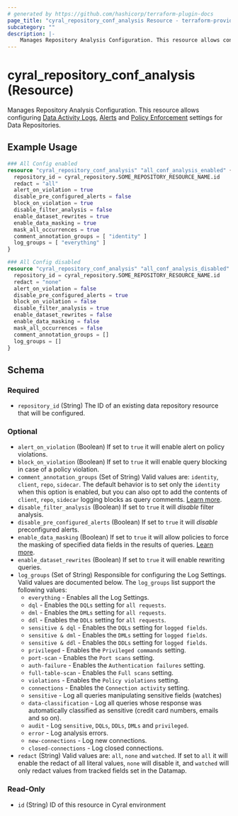 ```yaml
---
# generated by https://github.com/hashicorp/terraform-plugin-docs
page_title: "cyral_repository_conf_analysis Resource - terraform-provider-cyral"
subcategory: ""
description: |-
    Manages Repository Analysis Configuration. This resource allows configuring Data Activity Logs https://cyral.com/docs/data-repos/config/#data-activity-logs, Alerts https://cyral.com/docs/data-repos/config/#alerts and Policy Enforcement https://cyral.com/docs/data-repos/config/#policy-enforcement settings for Data Repositories.
---
```


# cyral_repository_conf_analysis (Resource)

Manages Repository Analysis Configuration. This resource allows configuring [Data Activity Logs](https://cyral.com/docs/data-repos/config/#data-activity-logs), [Alerts](https://cyral.com/docs/data-repos/config/#alerts) and [Policy Enforcement](https://cyral.com/docs/data-repos/config/#policy-enforcement) settings for Data Repositories.

## Example Usage

```terraform
### All Config enabled
resource "cyral_repository_conf_analysis" "all_conf_analysis_enabled" {
  repository_id = cyral_repository.SOME_REPOSITORY_RESOURCE_NAME.id
  redact = "all"
  alert_on_violation = true
  disable_pre_configured_alerts = false
  block_on_violation = true
  disable_filter_analysis = false
  enable_dataset_rewrites = true
  enable_data_masking = true
  mask_all_occurrences = true
  comment_annotation_groups = [ "identity" ]
  log_groups = [ "everything" ]
}

### All Config disabled
resource "cyral_repository_conf_analysis" "all_conf_analysis_disabled" {
  repository_id = cyral_repository.SOME_REPOSITORY_RESOURCE_NAME.id
  redact = "none"
  alert_on_violation = false
  disable_pre_configured_alerts = true
  block_on_violation = false
  disable_filter_analysis = true
  enable_dataset_rewrites = false
  enable_data_masking = false
  mask_all_occurrences = false
  comment_annotation_groups = []
  log_groups = []
}
```

<!-- schema generated by tfplugindocs -->

## Schema

### Required

-   `repository_id` (String) The ID of an existing data repository resource that will be configured.

### Optional

-   `alert_on_violation` (Boolean) If set to `true` it will enable alert on policy violations.
-   `block_on_violation` (Boolean) If set to `true` it will enable query blocking in case of a policy violation.
-   `comment_annotation_groups` (Set of String) Valid values are: `identity`, `client`, `repo`, `sidecar`. The default behavior is to set only the `identity` when this option is enabled, but you can also opt to add the contents of `client`, `repo`, `sidecar` logging blocks as query comments. [Learn more](https://support.cyral.com/support/solutions/articles/44002218978).
-   `disable_filter_analysis` (Boolean) If set to `true` it will _disable_ filter analysis.
-   `disable_pre_configured_alerts` (Boolean) If set to `true` it will _disable_ preconfigured alerts.
-   `enable_data_masking` (Boolean) If set to `true` it will allow policies to force the masking of specified data fields in the results of queries. [Learn more](https://cyral.com/docs/using-cyral/masking/).
-   `enable_dataset_rewrites` (Boolean) If set to `true` it will enable rewriting queries.
-   `log_groups` (Set of String) Responsible for configuring the Log Settings. Valid values are documented below. The `log_groups` list support the following values:
    -   `everything` - Enables all the Log Settings.
    -   `dql` - Enables the `DQLs` setting for `all requests`.
    -   `dml` - Enables the `DMLs` setting for `all requests`.
    -   `ddl` - Enables the `DDLs` setting for `all requests`.
    -   `sensitive & dql` - Enables the `DQLs` setting for `logged fields`.
    -   `sensitive & dml` - Enables the `DMLs` setting for `logged fields`.
    -   `sensitive & ddl` - Enables the `DDLs` setting for `logged fields`.
    -   `privileged` - Enables the `Privileged commands` setting.
    -   `port-scan` - Enables the `Port scans` setting.
    -   `auth-failure` - Enables the `Authentication failures` setting.
    -   `full-table-scan` - Enables the `Full scans` setting.
    -   `violations` - Enables the `Policy violations` setting.
    -   `connections` - Enables the `Connection activity` setting.
    -   `sensitive` - Log all queries manipulating sensitive fields (watches)
    -   `data-classification` - Log all queries whose response was automatically classified as sensitive (credit card numbers, emails and so on).
    -   `audit` - Log `sensitive`, `DQLs`, `DDLs`, `DMLs` and `privileged`.
    -   `error` - Log analysis errors.
    -   `new-connections` - Log new connections.
    -   `closed-connections` - Log closed connections.
-   `redact` (String) Valid values are: `all`, `none` and `watched`. If set to `all` it will enable the redact of all literal values, `none` will disable it, and `watched` will only redact values from tracked fields set in the Datamap.

### Read-Only

-   `id` (String) ID of this resource in Cyral environment
